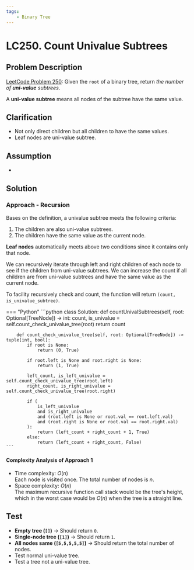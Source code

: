 ```yaml
---
tags:
    - Binary Tree
---
```


# LC250. Count Univalue Subtrees

## Problem Description

[LeetCode Problem 250](https://leetcode.com/problems/count-univalue-subtrees/description/):
Given the `root` of a binary tree, return _the number of **uni-value**_ _subtrees_.

A **uni-value subtree** means all nodes of the subtree have the same value.

## Clarification

- Not only direct children but all children to have the same values.
- Leaf nodes are uni-value subtree.

## Assumption

-

## Solution

### Approach - Recursion

Bases on the definition, a univalue subtree meets the following criteria:

1. The children are also uni-value subtrees.
2. The children have the same value as the current node.

**Leaf nodes** automatically meets above two conditions since it contains only that node.

We can recursively iterate through left and right children of each node to see if the
children from uni-value subtrees. We can increase the count if all children are from
uni-value subtrees and have the same value as the current node.

To facility recursively check and count, the function will return `(count, is_univalue_subtree)`.

=== "Python"
    ```python
    class Solution:
        def countUnivalSubtrees(self, root: Optional[TreeNode]) -> int:
            count, is_univalue = self.count_check_univalue_tree(root)
            return count

        def count_check_univalue_tree(self, root: Optional[TreeNode]) -> tuple[int, bool]:
            if root is None:
                return (0, True)

            if root.left is None and root.right is None:
                return (1, True)

            left_count, is_left_univalue = self.count_check_univalue_tree(root.left)
            right_count, is_right_univalue = self.count_check_univalue_tree(root.right)

            if (
                is_left_univalue
                and is_right_univalue
                and (root.left is None or root.val == root.left.val)
                and (root.right is None or root.val == root.right.val)
            ):
                return (left_count + right_count + 1, True)
            else:
                return (left_count + right_count, False)
    ```

#### Complexity Analysis of Approach 1

- Time complexity: $O(n)$  
  Each node is visited once. The total number of nodes is $n$.
- Space complexity: $O(n)$  
  The maximum recursive function call stack would be the tree's height, which in the
  worst case would be $O(n)$ when the tree is a straight line.

## Test

- **Empty tree (`[]`)** → Should return `0`.
- **Single-node tree (`[1]`)** → Should return `1`.
- **All nodes same (`[5,5,5,5,5]`)** → Should return the total number of nodes.
- Test normal uni-value tree.
- Test a tree not a uni-value tree.
